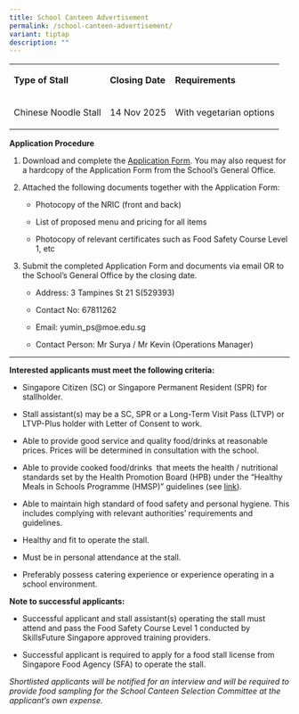 ```yaml
---
title: School Canteen Advertisement
permalink: /school-canteen-advertisement/
variant: tiptap
description: ""
---
```

<table style="minWidth: 75px">
<colgroup>
<col>
<col>
<col>
</colgroup>
<tbody>
<tr>
<td rowspan="1" colspan="1">
<p><strong>Type of Stall</strong>
</p>
</td>
<td rowspan="1" colspan="1">
<p><strong>Closing Date</strong>
</p>
</td>
<td rowspan="1" colspan="1">
<p><strong>Requirements</strong>
</p>
</td>
</tr>
<tr>
<td rowspan="1" colspan="1">
<p>Chinese Noodle Stall</p>
</td>
<td rowspan="1" colspan="1">
<p>14 Nov 2025</p>
</td>
<td rowspan="1" colspan="1">
<p>With vegetarian options</p>
</td>
</tr>
</tbody>
</table>
<p></p>
<p><strong>Application Procedure</strong>
</p>
<ol data-tight="true" class="tight">
<li>
<p>Download and complete the <a href="/files/Application_for_Canteen_Stall_FormBF7.pdf" rel="noopener noreferrer nofollow" target="_blank">Application Form</a>.
You may also request for a hardcopy of the Application Form from the School’s
General Office.</p>
</li>
</ol>
<p></p>
<ol start="2" data-tight="true" class="tight">
<li>
<p>Attached the following documents together with the Application Form:</p>
<ul data-tight="true" class="tight">
<li>
<p>Photocopy of the NRIC (front and back)</p>
</li>
<li>
<p>List of proposed menu and pricing for all items</p>
</li>
<li>
<p>Photocopy of relevant certificates such as Food Safety Course Level 1,
etc</p>
</li>
</ul>
</li>
</ol>
<p></p>
<ol start="3" data-tight="true" class="tight">
<li>
<p>Submit the completed Application Form and documents via email OR to the
School’s General Office by the closing date.</p>
<ul data-tight="true" class="tight">
<li>
<p>Address: 3 Tampines St 21 S(529393)</p>
</li>
<li>
<p>Contact No: 67811262</p>
</li>
<li>
<p>Email: <a rel="noopener noreferrer nofollow" target="_blank">yumin_ps@moe.edu.sg</a>
</p>
</li>
<li>
<p>Contact Person: Mr Surya / Mr Kevin (Operations Manager)</p>
</li>
</ul>
</li>
</ol>
<hr>
<p><strong>Interested applicants must meet the following criteria:</strong>
</p>
<ul data-tight="true" class="tight">
<li>
<p>Singapore Citizen (SC) or Singapore Permanent Resident (SPR) for stallholder.</p>
</li>
<li>
<p>Stall assistant(s) may be a SC, SPR or a Long-Term Visit Pass (LTVP) or
LTVP-Plus holder with Letter of Consent to work.</p>
</li>
<li>
<p>Able to provide good service and quality food/drinks at reasonable prices.
Prices will be determined in consultation with the school.</p>
</li>
<li>
<p>Able to provide cooked food/drinks&nbsp; that meets the health / nutritional
standards set by the Health Promotion Board (HPB) under the “Healthy Meals
in Schools Programme (HMSP)” guidelines (see&nbsp;<a href="https://www.hpb.gov.sg/schools/school-programmes/healthy-meals-in-schools-programme" rel="noopener noreferrer nofollow" target="_blank">link</a>).</p>
</li>
<li>
<p>Able to maintain high standard of food safety and personal hygiene. This
includes complying with relevant authorities’ requirements and guidelines.</p>
</li>
<li>
<p>Healthy and fit to operate the stall.</p>
</li>
<li>
<p>Must be in personal attendance at the stall.</p>
</li>
<li>
<p>Preferably possess catering experience or experience operating in a school
environment.</p>
</li>
</ul>
<p></p>
<p><strong>Note to successful applicants:</strong>
</p>
<ul data-tight="true" class="tight">
<li>
<p>Successful applicant and stall assistant(s) operating the stall must attend
and pass the Food Safety Course Level 1 conducted by SkillsFuture Singapore
approved training providers.</p>
</li>
<li>
<p>Successful applicant is required to apply for a food stall license from
Singapore Food Agency (SFA) to operate the stall.</p>
</li>
</ul>
<p><em>Shortlisted applicants will be notified for an interview and will be required to provide food sampling for the School Canteen Selection Committee at the applicant’s own expense.</em>
</p>
